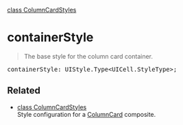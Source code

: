 [class ColumnCardStyles](ColumnCardStyles.md)

# containerStyle

> The base style for the column card container.

<pre class="docgen_signature">containerStyle: UIStyle.Type&lt;UICell.StyleType&gt;;</pre>

## Related

- [<!--{ref:class}-->class ColumnCardStyles](ColumnCardStyles.md) \
    Style configuration for a [ColumnCard](ColumnCard.md) composite.
